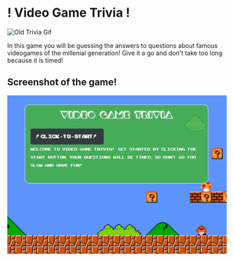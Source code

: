 # ! Video Game Trivia !
![Old Trivia Gif](assets/images/trivQuiz.gif)

In this game you will be guessing the answers to questions about famous videogames of the millenial generation! Give it a go and don't take too long because it is timed!

## Screenshot of the game!
![In Game Screenshot](assets/images/SH.PNG)
